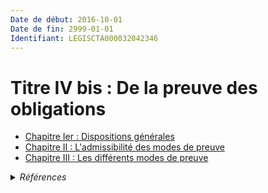 ```yaml
---
Date de début: 2016-10-01
Date de fin: 2999-01-01
Identifiant: LEGISCTA000032042346
---
```


<h1>Titre IV bis : De la preuve des obligations</h1>

- [Chapitre Ier : Dispositions générales](chapitre_ier/README.md)
- [Chapitre II : L'admissibilité des modes de preuve](chapitre_ii/README.md)
- [Chapitre III : Les différents modes de preuve](chapitre_iii/README.md)

<details>
  <summary><em>Références</em></summary>

  <h2>Articles faisant référence à la section</h2>
  
  <ul>
    <li>
      <a href="https://legal.tricoteuses.fr//redirection/LEGIARTI000032006595?vers=git&vers=legifrance">Ordonnance n° 2016-131 du 10 février 2016 portant réforme du droit des contrats, du régime général et de la preuve des obligations - article 4 ENTIEREMENT_MODIF</a> MODIFIE source
    </li>
  </ul>
</details>
